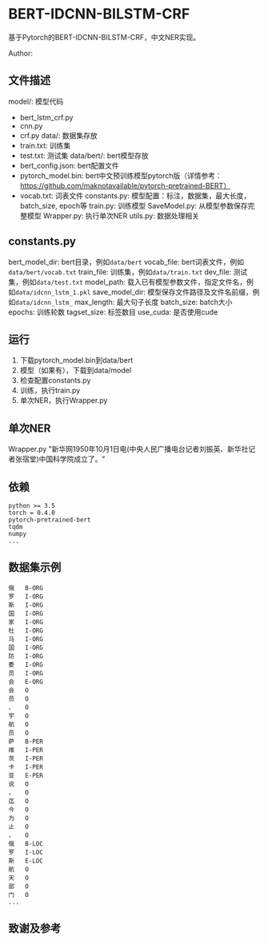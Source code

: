 # BERT-IDCNN-BILSTM-CRF

基于Pytorch的BERT-IDCNN-BILSTM-CRF，中文NER实现。

Author: 

## 文件描述

model/: 模型代码
- bert_lstm_crf.py
- cnn.py
- crf.py
data/: 数据集存放
- train.txt: 训练集
- test.txt: 测试集
data/bert/: bert模型存放
- bert_config.json: bert配置文件
- pytorch_model.bin: bert中文预训练模型pytorch版（详情参考：https://github.com/maknotavailable/pytorch-pretrained-BERT）
- vocab.txt: 词表文件
constants.py: 模型配置：标注，数据集，最大长度，batch_size, epoch等
train.py: 训练模型
SaveModel.py: 从模型参数保存完整模型
Wrapper.py: 执行单次NER
utils.py: 数据处理相关

## constants.py

bert_model_dir: bert目录，例如`data/bert`
vocab_file: bert词表文件，例如`data/bert/vocab.txt`
train_file: 训练集，例如`data/train.txt`
dev_file: 测试集，例如`data/test.txt`
model_path: 载入已有模型参数文件，指定文件名，例如`data/idcnn_lstm_1.pkl`
save_model_dir: 模型保存文件路径及文件名前缀，例如`data/idcnn_lstm_`
max_length: 最大句子长度
batch_size: batch大小
epochs: 训练轮数
tagset_size: 标签数目
use_cuda: 是否使用cude

## 运行

1. 下载pytorch_model.bin到data/bert
2. 模型（如果有），下载到data/model
3. 检查配置constants.py
3. 训练，执行train.py
5. 单次NER，执行Wrapper.py

## 单次NER

Wrapper.py "新华网1950年10月1日电(中央人民广播电台记者刘振英、新华社记者张宿堂)中国科学院成立了。"

## 依赖

```
python >= 3.5
torch = 0.4.0
pytorch-pretrained-bert
tqdm
numpy
...
```

## 数据集示例

```
俄	B-ORG
罗	I-ORG
斯	I-ORG
国	I-ORG
家	I-ORG
杜	I-ORG
马	I-ORG
国	I-ORG
防	I-ORG
委	I-ORG
员	I-ORG
会	E-ORG
会	O
员	O
、	O
宇	O
航	O
员	O
萨	B-PER
维	I-PER
茨	I-PER
卡	I-PER
亚	E-PER
说	O
，	O
迄	O
今	O
为	O
止	O
，	O
俄	B-LOC
罗	I-LOC
斯	E-LOC
航	O
天	O
部	O
门	O
...
```

## 致谢及参考

